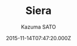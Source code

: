 ---
layout: JamstackTheme
title: Siera
github: https://github.com/KazumaSATO/Siera
demo: https://ranceworks.com/
author: Kazuma SATO
ssg: Jekyll
date: 2015-11-14T07:47:20.000Z
description: jekyll theme
stale: true
disabled: true
disabled_reason: error checking demo url
---